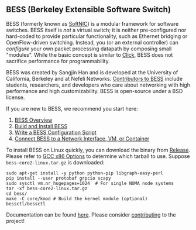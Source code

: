 <!--
SPDX-FileCopyrightText: 2016-2017, Nefeli Networks, Inc.
SPDX-FileCopyrightText: 2017, The Regents of the University of California.
SPDX-License-Identifier: BSD-3-Clause
-->


## BESS (Berkeley Extensible Software Switch)

BESS (formerly known as [SoftNIC](https://www2.eecs.berkeley.edu/Pubs/TechRpts/2015/EECS-2015-155.html)) is a modular framework for software switches. BESS itself is *not* a virtual switch; it is neither pre-configured nor hard-coded to provide particular functionality, such as Ethernet bridging or OpenFlow-driven switching. Instead, you (or an external controller) can *configure* your own packet processing datapath by composing small "modules". While the basic concept is similar to [Click](http://read.cs.ucla.edu/click/click), BESS does not sacrifice performance for programmability.

BESS was created by Sangjin Han and is developed at the University of California, Berkeley and at Nefeli Networks. [Contributors to BESS](https://github.com/omec-project/bess/blob/master/CONTRIBUTING.md) include students, researchers, and developers who care about networking with high performance and high customizability. BESS is open-source under a BSD license.

If you are new to BESS, we recommend you start here:

1. [BESS Overview](https://github.com/omec-project/bess/wiki/BESS-Overview)
2. [Build and Install BESS](https://github.com/omec-project/bess/wiki/Build-and-Install-BESS)
3. [Write a BESS Configuration Script](https://github.com/omec-project/bess/wiki/Writing-a-BESS-Configuration-Script)
4. [Connect BESS to a Network Interface, VM, or Container](https://github.com/omec-project/bess/wiki/Hooking-up-BESS-Ports)

To install BESS on Linux quickly, you can download the binary from [Release](https://github.com/omec-project/bess/releases/latest). Please refer to [GCC x86 Options](https://gcc.gnu.org/onlinedocs/gcc/x86-Options.html) to determine which tarball to use. Suppose `bess-core2-linux.tar.gz` is downloaded:

    sudo apt-get install -y python python-pip libgraph-easy-perl
    pip install --user protobuf grpcio scapy
    sudo sysctl vm.nr_hugepages=1024  # For single NUMA node systems
    tar -xf bess-core2-linux.tar.gz
    cd bess/
    make -C core/kmod # Build the kernel module (optional)
    bessctl/bessctl

Documentation can be found [here](https://github.com/omec-project/bess/wiki/). Please consider [contributing](https://github.com/omec-project/bess/wiki/How-to-Contribute) to the project!
